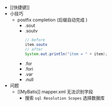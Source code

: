 - [[快捷键]]
- 小技巧
	- postfix completion (后缀自动完成 )
		- .sout
		- .soutv
		  ```java
		  // before
		  item.soutv
		  // after
		  System.out.println("item = " + item);
		  ```
		- .for
		- .fori
		- .var
		- .null
- 问题
	- [[MyBatis]] mapper.xml 无法识别字段
		- 搜索 `sql Resolution Scopes` 选择数据库